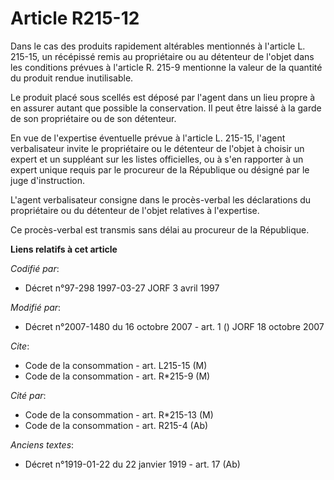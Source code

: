 # Article R215-12

Dans le cas des produits rapidement altérables mentionnés à l'article L. 215-15, un récépissé remis au propriétaire ou au
détenteur de l'objet dans les conditions prévues à l'article R. 215-9 mentionne la valeur de la quantité du produit rendue
inutilisable.

Le produit placé sous scellés est déposé par l'agent dans un lieu propre à en assurer autant que possible la conservation. Il
peut être laissé à la garde de son propriétaire ou de son détenteur.

En vue de l'expertise éventuelle prévue à l'article L. 215-15, l'agent verbalisateur invite le propriétaire ou le détenteur
de l'objet à choisir un expert et un suppléant sur les listes officielles, ou à s'en rapporter à un expert unique requis par
le procureur de la République ou désigné par le juge d'instruction.

L'agent verbalisateur consigne dans le procès-verbal les déclarations du propriétaire ou du détenteur de l'objet relatives à
l'expertise.

Ce procès-verbal est transmis sans délai au procureur de la République.

**Liens relatifs à cet article**

_Codifié par_:

  - Décret n°97-298 1997-03-27 JORF 3 avril 1997

_Modifié par_:

  - Décret n°2007-1480 du 16 octobre 2007 - art. 1 () JORF 18 octobre 2007

_Cite_:

  - Code de la consommation - art. L215-15 (M)
  - Code de la consommation - art. R*215-9 (M)

_Cité par_:

  - Code de la consommation - art. R*215-13 (M)
  - Code de la consommation - art. R215-4 (Ab)

_Anciens textes_:

  - Décret n°1919-01-22 du 22 janvier 1919 - art. 17 (Ab)
